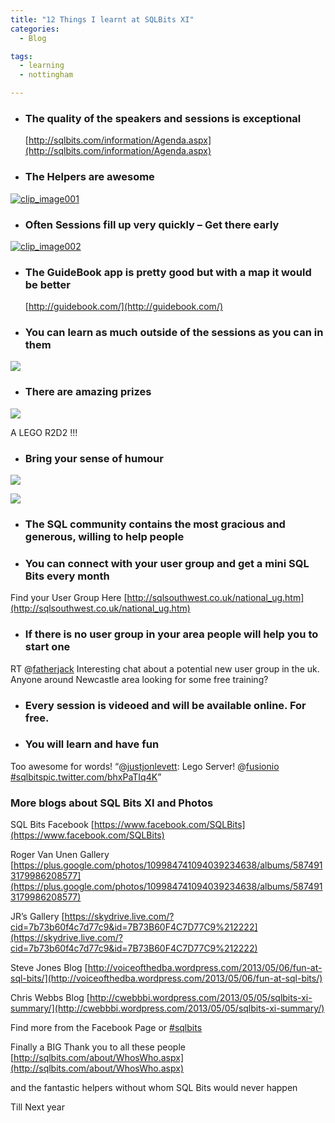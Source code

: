 ```yaml
---
title: "12 Things I learnt at SQLBits XI"
categories:
  - Blog

tags:
  - learning
  - nottingham

---
```

*   ### The quality of the speakers and sessions is exceptional
    
    [http://sqlbits.com/information/Agenda.aspx](http://sqlbits.com/information/Agenda.aspx)
    

*   ### The Helpers are awesome
    

[![clip_image001](https://i1.wp.com/sqldbawithabeard.com/wp-content/uploads/2013/05/clip_image001_thumb.jpg?resize=313%2C502 "clip_image001")](https://i2.wp.com/sqldbawithabeard.com/wp-content/uploads/2013/05/clip_image001.jpg)

*   ### Often Sessions fill up very quickly – Get there early
    

[![clip_image002](https://i2.wp.com/sqldbawithabeard.com/wp-content/uploads/2013/05/clip_image002.jpg?resize=372%2C211 "clip_image002")](http://t.co/y2S9IDnama)

*   ### The GuideBook app is pretty good but with a map it would be better
    
    [http://guidebook.com/](http://guidebook.com/)
    

*   ### You can learn as much outside of the sessions as you can in them
    

[![](https://i2.wp.com/lh6.googleusercontent.com/-3d8PCx0AlFA/UYfqxH0fHhI/AAAAAAAAd-E/k_EnX5cpOZY/w960-h641-no/DSC_5670.JPG?resize=622%2C415&ssl=1)](https://plus.google.com/photos/109984741094039234638/albums/5874913179986208577)

*   ### There are amazing prizes
    

[![](https://i0.wp.com/fbcdn-sphotos-c-a.akamaihd.net/hphotos-ak-snc6/602577_599765410034832_674054200_n.jpg?resize=616%2C392&ssl=1)](https://www.facebook.com/photo.php?fbid=599765410034832&set=pb.330145840330125.-2207520000.1367904819.&type=3&theater)

A LEGO R2D2 !!!

*   ### Bring your sense of humour
    

[![](https://sphotos-a.ak.fbcdn.net/hphotos-ak-prn1/945206_599117553432951_1586348603_n.jpg)](http://sphotos-a.ak.fbcdn.net/hphotos-ak-prn1/945206_599117553432951_1586348603_n.jpg)

[![](https://sphotos-b.ak.fbcdn.net/hphotos-ak-ash3/603597_599117663432940_27947956_n.jpg)](http://sphotos-b.ak.fbcdn.net/hphotos-ak-ash3/603597_599117663432940_27947956_n.jpg)

*   ### The SQL community contains the most gracious and generous, willing to help people
    
*   ### You can connect with your user group and get a mini SQL Bits every month
    

Find your User Group Here [http://sqlsouthwest.co.uk/national_ug.htm](http://sqlsouthwest.co.uk/national_ug.htm)

*   ### If there is no user group in your area people will help you to start one
    

RT @[fatherjack](https://hootsuite.com/dashboard#) Interesting chat about a potential new user group in the uk. Anyone around Newcastle area looking for some free training?

*   ### Every session is videoed and will be available online. For free.
    
*   ### You will learn and have fun
    

Too awesome for words! “@[justjonlevett](https://hootsuite.com/dashboard#): Lego Server! @[fusionio](https://hootsuite.com/dashboard#) [#sqlbits](https://hootsuite.com/dashboard#)[pic.twitter.com/bhxPaTIq4K](http://t.co/bhxPaTIq4K)”

### More blogs about SQL Bits XI and Photos

SQL Bits Facebook [https://www.facebook.com/SQLBits](https://www.facebook.com/SQLBits)

Roger Van Unen Gallery [https://plus.google.com/photos/109984741094039234638/albums/5874913179986208577](https://plus.google.com/photos/109984741094039234638/albums/5874913179986208577)

JR’s Gallery [https://skydrive.live.com/?cid=7b73b60f4c7d77c9&id=7B73B60F4C7D77C9%212222](https://skydrive.live.com/?cid=7b73b60f4c7d77c9&id=7B73B60F4C7D77C9%212222)

Steve Jones Blog [http://voiceofthedba.wordpress.com/2013/05/06/fun-at-sql-bits/](http://voiceofthedba.wordpress.com/2013/05/06/fun-at-sql-bits/)

Chris Webbs Blog [http://cwebbbi.wordpress.com/2013/05/05/sqlbits-xi-summary/](http://cwebbbi.wordpress.com/2013/05/05/sqlbits-xi-summary/)

Find more from the Facebook Page or [#sqlbits](https://twitter.com/search?q=%23sqlbits&src=typd)

Finally a BIG Thank you to all these people [http://sqlbits.com/about/WhosWho.aspx](http://sqlbits.com/about/WhosWho.aspx)

and the fantastic helpers without whom SQL Bits would never happen

Till Next year

